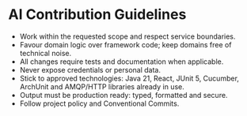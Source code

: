 # AI Contribution Guidelines

- Work within the requested scope and respect service boundaries.
- Favour domain logic over framework code; keep domains free of technical noise.
- All changes require tests and documentation when applicable.
- Never expose credentials or personal data.
- Stick to approved technologies: Java 21, React, JUnit 5, Cucumber, ArchUnit and AMQP/HTTP libraries already in use.
- Output must be production ready: typed, formatted and secure.
- Follow project policy and Conventional Commits.
